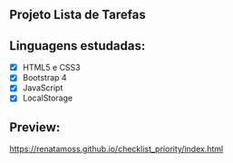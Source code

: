## Projeto Lista de Tarefas 

## Linguagens estudadas: 


- [X] HTML5 e CSS3
- [X] Bootstrap 4
- [X] JavaScript
- [X] LocalStorage

## Preview:

https://renatamoss.github.io/checklist_priority/index.html
